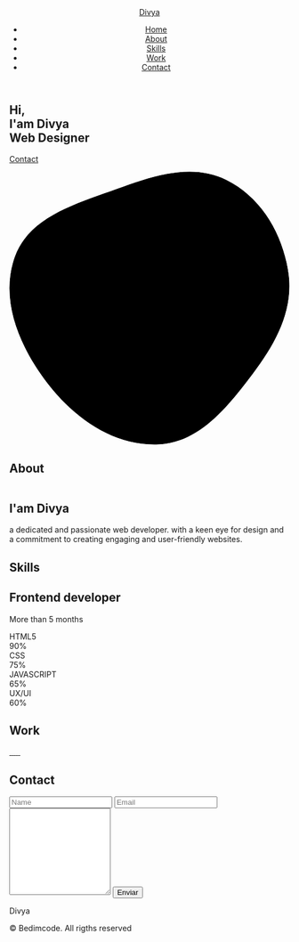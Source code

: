  <!DOCTYPE html>
<html lang="en">
    <head>
        <meta charset="UTF-8">
        <meta name="viewport" content="width=device-width, initial-scale=1.0">

   <link rel="stylesheet" href="assets/css/style.css">
<!-- =====BOX ICONS===== -->
        <link href='https://cdn.jsdelivr.net/npm/boxicons@2.0.5/css/boxicons.min.css' rel='stylesheet'>

   <title>Portfolio website complete</title>
    </head>
    <body>
        <!--===== HEADER =====-->
        <header class="l-header">
            <nav class="nav bd-grid">
                <div>
                    <a href="#" class="nav__logo">Divya</a>
                </div>

   <div class="nav__menu" id="nav-menu">
                    <ul class="nav__list">
                        <li class="nav__item"><a href="#home" class="nav__link active-link">Home</a></li>
                        <li class="nav__item"><a href="#about" class="nav__link">About</a></li>
                        <li class="nav__item"><a href="#skills" class="nav__link">Skills</a></li>
                        <li class="nav__item"><a href="#work" class="nav__link">Work</a></li>
                        <li class="nav__item"><a href="#contact" class="nav__link">Contact</a></li>
                    </ul>
                </div>

   <div class="nav__toggle" id="nav-toggle">
                    <i class='bx bx-menu'></i>
                </div>
            </nav>
        </header>

   <main class="l-main">
            <!--===== HOME =====-->
            <section class="home bd-grid" id="home">
                <div class="home__data">
                    <h1 class="home__title">Hi,<br>I'am <span class="home__title-color">Divya</span><br> Web Designer</h1>

   <a href="#" class="button">Contact</a>
                </div>

   <div class="home__social">
                    <a href="" class="home__social-icon"><i class='bx bxl-linkedin'></i></a>
                    <a href="" class="home__social-icon"><i class='bx bxl-behance' ></i></a>
                    <a href="" class="home__social-icon"><i class='bx bxl-github' ></i></a>
                </div>

   <div class="home__img">
                    <svg class="home__blob" viewBox="0 0 479 467" xmlns="http://www.w3.org/2000/svg" xmlns:xlink="http://www.w3.org/1999/xlink">
                        <mask id="mask0" mask-type="alpha">
                            <path d="M9.19024 145.964C34.0253 76.5814 114.865 54.7299 184.111 29.4823C245.804 6.98884 311.86 -14.9503 370.735 14.143C431.207 44.026 467.948 107.508 477.191 174.311C485.897 237.229 454.931 294.377 416.506 344.954C373.74 401.245 326.068 462.801 255.442 466.189C179.416 469.835 111.552 422.137 65.1576 361.805C17.4835 299.81 -17.1617 219.583 9.19024 145.964Z"/>
                        </mask>
                        <g mask="url(#mask0)">
                            <path d="M9.19024 145.964C34.0253 76.5814 114.865 54.7299 184.111 29.4823C245.804 6.98884 311.86 -14.9503 370.735 14.143C431.207 44.026 467.948 107.508 477.191 174.311C485.897 237.229 454.931 294.377 416.506 344.954C373.74 401.245 326.068 462.801 255.442 466.189C179.416 469.835 111.552 422.137 65.1576 361.805C17.4835 299.81 -17.1617 219.583 9.19024 145.964Z"/>
                            <image class="home__blob-img" x="50" y="60" href="assets/img/profile.jpg.png"/>
                        </g>
                    </svg>
                </div>
            </section>
<!--===== ABOUT =====-->
            <section class="about section " id="about">
                <h2 class="section-title">About</h2>

   <div class="about__container bd-grid">
                    <div class="about__img">
                        <img src="assets/img/about.jpg.jpg" alt="">
                    </div>
                    
   <div>
                        <h2 class="about__subtitle">I'am Divya</h2>
                        <p class="about__text">a dedicated and passionate web developer. with a keen eye for design and a commitment to creating engaging and user-friendly websites. </p>           
                    </div>                                   
                </div>
            </section>
<!--===== SKILLS =====-->
            <section class="skills section" id="skills">
                <h2 class="section-title">Skills</h2>

   <div class="skills__container bd-grid">          
                    <div>
                        <h2 class="skills__subtitle">Frontend developer</h2>
                        <p class="skills__text">More than 5 months</p>
                        <div class="skills__data">
                            <div class="skills__names">
                                <i class='bx bxl-html5 skills__icon'></i>
                                <span class="skills__name">HTML5</span>
                            </div>
                            <div class="skills__bar skills__html">

   </div>
                            <div>
                                <span class="skills__percentage">90%</span>
                            </div>
                        </div>
                        <div class="skills__data">
                            <div class="skills__names">
                                <i class='bx bxl-css3 skills__icon'></i>
                                <span class="skills__name">CSS</span>
                            </div>
                            <div class="skills__bar skills__css">
                                
   </div>
                            <div>
                                <span class="skills__percentage">75%</span>
                            </div>
                        </div>
                        <div class="skills__data">
                            <div class="skills__names">
                                <i class='bx bxl-javascript skills__icon' ></i>
                                <span class="skills__name">JAVASCRIPT</span>
                            </div>
                            <div class="skills__bar skills__js">
                                
   </div>
                            <div>
                                <span class="skills__percentage">65%</span>
                            </div>
                        </div>
                        <div class="skills__data">
                            <div class="skills__names">
                                <i class='bx bxs-paint skills__icon'></i>
                                <span class="skills__name">UX/UI</span>
                            </div>
                            <div class="skills__bar skills__ux">
                                
   </div>
                            <div>
                                <span class="skills__percentage">60%</span>
                            </div>
                        </div>
                    </div>
                    
   <div>              
                        <img src="assets/img/work3.jpg.jpg" alt="" class="skills__img">
                    </div>
                </div>
            </section>
            <!--===== WORK =====-->
            <section class="work section" id="work">
                <h2 class="section-title">Work</h2>

   <div class="work__container bd-grid">
                    <a href="" class="work__img">
                        <img src="assets/img/work1.jpg.jpg" alt="">
                    </a>
                    <a href="" class="work__img">
                        <img src="assets/img/work2.jpg.jpg" alt="">
                    </a>
                    <a href="" class="work__img">
                        <img src="assets/img/work3.jpg.jpg" alt="">
                    </a>
                    <a href="" class="work__img">
                        <img src="assets/img/work4.jpg.jpg" alt="">
                    </a>
                    <a href="" class="work__img">
                        <img src="assets/img/work5.jpg.jpg" alt="">
                    </a>
                    <a href="" class="work__img">
                        <img src="assets/img/work6.jpg.jpg" alt="">
                    </a>
                </div>
            </section>
<!--===== CONTACT =====-->
            <section class="contact section" id="contact">
                <h2 class="section-title">Contact</h2>

   <div class="contact__container bd-grid">
                    <form action="" class="contact__form">
                        <input type="text" placeholder="Name" class="contact__input">
                        <input type="mail" placeholder="Email" class="contact__input">
                        <textarea name="" id="" cols="0" rows="10" class="contact__input"></textarea>
                        <input type="button" value="Enviar" class="contact__button button">
                    </form>
                </div>
            </section>
        </main>
<!--===== FOOTER =====-->
        <footer class="footer">
            <p class="footer__title">Divya</p>
            <div class="footer__social">
                <a href="#" class="footer__icon"><i class='bx bxl-facebook' ></i></a>
                <a href="#" class="footer__icon"><i class='bx bxl-instagram' ></i></a>
                <a href="#" class="footer__icon"><i class='bx bxl-twitter' ></i></a>
            </div>
            <p class="footer__copy">&#169; Bedimcode. All rigths reserved</p>
        </footer>
<!--===== SCROLL REVEAL =====-->
        <script src="https://unpkg.com/scrollreveal"></script> <!--===== MAIN JS =====-->
        <script src="assets/js/main.js"></script>
    </body>
</html>
